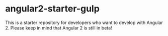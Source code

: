 # angular2-starter-gulp
This is a starter repository for developers who want to develop with Angular 2. Please keep in mind that Angular 2 is still in beta!
